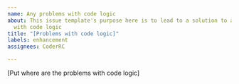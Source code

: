```yaml
---
name: Any problems with code logic
about: This issue template's purpose here is to lead to a solution to any problems
  with code logic
title: "[Problems with code logic]"
labels: enhancement
assignees: CoderRC

---
```


[Put where are the problems with code logic]
